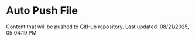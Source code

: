 # Auto Push File

Content that will be pushed to GitHub repository.
Last updated: 08/21/2025, 05:04:19 PM